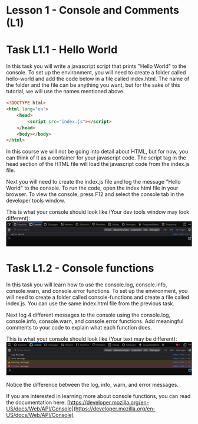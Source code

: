 # Lesson 1 - Console and Comments (L1)

# Task L1.1 - Hello World

In this task you will write a javascript script that prints "Hello World" to the console.
To set up the environment, you will need to create a folder called hello-world and add the code below in a file called index.html.
The name of the folder and the file can be anything you want, but for the sake of this tutorial, we will use the names mentioned above.

```html
<!DOCTYPE html>
<html lang="en">
    <head>
        <script src="index.js"></script>
    </head>
    <body></body>
</html>
```

In this course we will not be going into detail about HTML, but for now, you can think of it as a container for your javascript code.
The script tag in the head section of the HTML file will load the javascript code from the index.js file.

Next you will need to create the index.js file and log the message "Hello World" to the console.
To run the code, open the index.html file in your browser.
To view the console, press F12 and select the console tab in the developer tools window.

This is what your console should look like (Your dev tools window may look different):
![Console](../../../home/images/hello-world-console.png)

# Task L1.2 - Console functions

In this task you will learn how to use the console.log, console.info, console.warn, and console.error functions.
To set up the environment, you will need to create a folder called console-functions and create a file called index.js.
You can use the same index.html file from the previous task.

Next log 4 different messages to the console using the console.log, console.info, console.warn, and console.error functions.
Add meaningful comments to your code to explain what each function does.

This is what your console should look like (Your text may be different):
![Console](../../../home/images/console-functions-console.png)

Notice the difference between the log, info, warn, and error messages.

If you are interested in learning more about console functions, you can read the documentation here:
[https://developer.mozilla.org/en-US/docs/Web/API/Console](https://developer.mozilla.org/en-US/docs/Web/API/Console)
